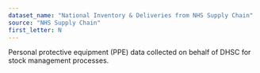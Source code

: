 ```yaml
---
dataset_name: "National Inventory & Deliveries from NHS Supply Chain"
source: "NHS Supply Chain"
first_letter: N
---
```

Personal protective equipment (PPE) data collected on behalf of DHSC for stock management processes.